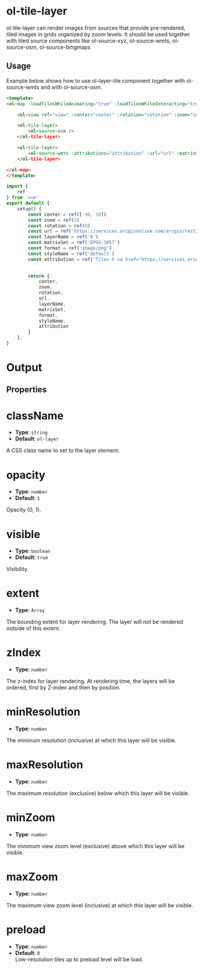 # ol-tile-layer

ol-tile-layer can render images from sources that provide pre-rendered, tiled images in grids organized by zoom levels. It should be used together with tiled source components like ol-source-xyz, ol-source-wmts, ol-source-osm, ol-source-bingmaps

## Usage

Example below shows how to use ol-layer-tile component together with ol-source-wmts and with ol-source-osm.

```html
<template>
<ol-map :loadTilesWhileAnimating="true" :loadTilesWhileInteracting="true" style="height:400px">

    <ol-view ref="view" :center="center" :rotation="rotation" :zoom="zoom"/>

    <ol-tile-layer>
        <ol-source-osm />
    </ol-tile-layer>

    <ol-tile-layer>
        <ol-source-wmts :attributions="attribution" :url="url" :matrixSet="matrixSet" :format="format" :layer="layerName" :style="styleName"></ol-source-wmts>
    </ol-tile-layer>

</ol-map>
</template>
```

```js
import {
    ref
} from 'vue'
export default {
    setup() {
        const center = ref([-90, 50])
        const zoom = ref(2)
        const rotation = ref(0)
        const url = ref('https://services.arcgisonline.com/arcgis/rest/services/Demographics/USA_Population_Density/MapServer/WMTS/')
        const layerName = ref('0')
        const matrixSet = ref('EPSG:3857')
        const format = ref('image/png')
        const styleName = ref('default')
        const attribution = ref('Tiles © <a href="https://services.arcgisonline.com/arcgis/rest/services/Demographics/USA_Population_Density/MapServer/">ArcGIS</a>')

        
        return {
            center,
            zoom,
            rotation,
            url,
            layerName,
            matrixSet,
            format,
            styleName,
            attribution
        }
    },
}
```

# Output

<script setup>
import TileLayerDemo from "@demos/TileLayerDemo.vue"
</script>
<ClientOnly>
<TileLayerDemo />
</ClientOnly>

## Properties


# className

- **Type**: `string`
- **Default**: `ol-layer`
	
A CSS class name to set to the layer element.

# opacity

- **Type**: `number `
- **Default**: `1`
	
Opacity (0, 1).


# visible

- **Type**: `boolean  `
- **Default**: `true`
		
Visibility.

# extent

- **Type**: `Array`
		
The bounding extent for layer rendering. The layer will not be rendered outside of this extent.

# zIndex

- **Type**: `number`
		
The z-index for layer rendering. At rendering time, the layers will be ordered, first by Z-index and then by position. 

# minResolution

- **Type**: `number`
		
The minimum resolution (inclusive) at which this layer will be visible.

# maxResolution

- **Type**: `number`
		
The maximum resolution (exclusive) below which this layer will be visible.

# minZoom

- **Type**: `number`
		
The minimum view zoom level (exclusive) above which this layer will be visible.

# maxZoom

- **Type**: `number`
		
The maximum view zoom level (inclusive) at which this layer will be visible.

# preload

- **Type**: `number`
- **Default**: `0`		
Low-resolution tiles up to preload level will be load.

